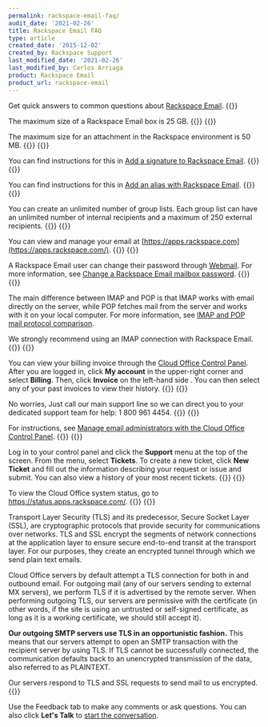 ```yaml
---
permalink: rackspace-email-faq/
audit_date: '2021-02-26'
title: Rackspace Email FAQ
type: article
created_date: '2015-12-02'
created_by: Rackspace Support
last_modified_date: '2021-02-26'
last_modified_by: Carlos Arriaga
product: Rackspace Email
product_url: rackspace-email
---
```


Get quick answers to common questions about [Rackspace Email](https://www.rackspace.com/email-hosting/webmail).
{{<accordion title="What is the maximum mailbox storage?" col="in" href="accordion1">}}


The maximum size of a Rackspace Email box is 25 GB.
{{</accordion>}}
{{<accordion title="What is the maximum size for an attachment?" col="in" href="accordion2">}}

The maximum size for an attachment in the Rackspace environment is 50 MB.
{{</accordion>}}
{{<accordion title="How do I add a signature to my email?" col="in" href="accordion3">}}

You can find instructions for this in [Add a signature to Rackspace Email](/support/how-to/add-a-signature-to-rackspace-email).
{{</accordion>}}
{{<accordion title="How do I add an alias?" col="in" href="accordion4">}}

You can find instructions for this in [Add an alias with Rackspace Email](/support/how-to/adding-an-alias-with-rackspace-email).
{{</accordion>}}
{{<accordion title="How many group lists can I create?" col="in" href="accordion5">}}

You can create an unlimited number of group lists. Each group list can have an unlimited number of internal recipients and a maximum of 250 external recipients.
{{</accordion>}}
{{<accordion title="How can I view my email online?" col="in" href="accordion6">}}

You can view and manage your email at [https://apps.rackspace.com](https://apps.rackspace.com/).
{{</accordion>}}
{{<accordion title="How do I change my password?" col="in" href="accordion7">}}

A Rackspace Email user can change their password through [Webmail](https://apps.rackspace.com/). For more information, see [Change a Rackspace Email mailbox password](/support/how-to/change-rackspace-email-mailbox-password/).
{{</accordion>}}
{{<accordion title="What's the difference between IMAP and POP?" col="in" href="accordion8">}}

The main difference between IMAP and POP is that IMAP works with email directly on the server, while POP fetches mail from the server and works with it on your local computer. For more information, see [IMAP and POP mail protocol comparison](/support/how-to/imap-and-pop-mail-protocol-comparison).

We strongly recommend using an IMAP connection with Rackspace Email.
{{</accordion>}}
{{<accordion title="Where can I view my billing invoice?" col="in" href="accordion9">}}

You can view your billing invoice through the [Cloud Office Control Panel](https://cp.rackspace.com/Login.aspx?ReturnUrl=%2f). After you are logged in, click **My account** in the upper-right corner and select **Billing**. Then, click **Invoice** on the left-hand side .
You can then select any of your past invoices to view their history.
{{</accordion>}}
{{<accordion title="Help! I'm locked out of my control panel!" col="in" href="accordion10">}}

No worries, Just call our main support line so we can direct you to your dedicated support team for help: 1 800 961 4454.
{{</accordion>}}
{{<accordion title="How can I add an admin to my account?" col="in" href="accordion12">}}

For instructions, see [Manage email administrators with the Cloud Office Control Panel](/support/how-to/manage-email-administrators-with-the-cloud-office-control-panel).
{{</accordion>}}
{{<accordion title="How do I submit a ticket?" col="in" href="accordion13">}}

Log in to your control panel and click the **Support** menu at the top of the screen. From the menu, select **Tickets**. To create a new ticket, click **New Ticket** and fill out the information describing your request or issue and submit. You can also view a history of your most recent tickets.
{{</accordion>}}
{{<accordion title="How can I determine the Cloud Office system status?" col="in" href="accordion14">}}

To view the Cloud Office system status, go to <https://status.apps.rackspace.com/>.
{{</accordion>}}
{{<accordion title="How do TLS and SSL work in Cloud Office?" col="in" href="accordion15">}}

Transport Layer Security (TLS) and its predecessor, Secure Socket Layer
(SSL), are cryptographic protocols that provide security for
communications over networks. TLS and SSL encrypt the segments of
network connections at the application layer to ensure secure end-to-end
transit at the transport layer. For our purposes, they create an
encrypted tunnel through which we send plain text emails.

Cloud Office servers by default attempt a TLS connection for both
in and outbound email. For outgoing mail (any of our servers sending to
external MX servers), we perform TLS if it is advertised by the
remote server. When performing outgoing TLS, our servers are permissive
with the certificate (in other words, if the site is using an untrusted
or self-signed certificate, as long as it is a working certificate, we
should still accept it).

**Our outgoing SMTP servers use TLS in an opportunistic fashion.**
This means that our servers attempt to open an SMTP transaction
with the recipient server by using TLS. If TLS cannot be successfully
connected, the communication defaults back to an unencrypted
transmission of the data, also referred to as PLAINTEXT.

Our servers respond to TLS and SSL requests to send mail to us encrypted.
{{</accordion>}}

Use the Feedback tab to make any comments or ask questions. You can also click
**Let's Talk** to [start the conversation](https://www.rackspace.com/). 
